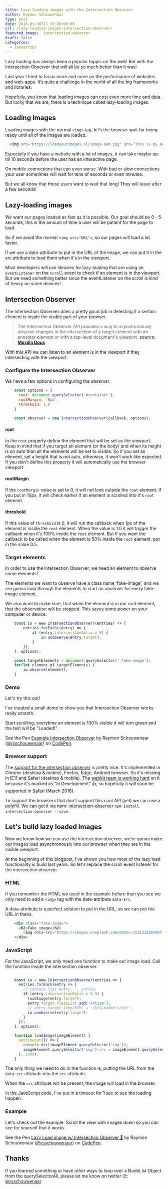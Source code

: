 ```yaml
---
title: Lazy-loading images with the Intersection Observer
author: Raymon Schouwenaar
type: post
date: 2018-03-30T21:32:08+00:00
url: /lazy-loading-images-intersection-observer/
featured_image:  intersection-observer
draft: false
categories:
  - Javascript
---
```


Lazy loading has always been a popular toppic on the web! But with the Intersection Observer that will all be so much better than it was!

Last year I tried to focus more and more on the performance of websites and web-apps. It’s quite a challenge in the world of all the big frameworks and libraries.

Hopefully, you know that loading images can cost even more time and data. But lucky that we are, there is a technique called lazy-loading images.

## Loading images
Loading images with the normal `<img>` tag, let’s the browser wait for being ready until all of the images are loaded.

```html
  <img src="https://loadyourimages.nl/image-nam.jpg" src="This is my awesome image">
```

Especially if you have a website with a lot of images, it can take maybe up till 10 seconds before the user has an interactive page.

On mobile connections that can even worse. With bad or slow connections your user sometimes will wait for tens of seconds or even minutes.

But we all know that those users want to wait that long! They will leave after a few seconds!

## Lazy-loading images

We want our pages loaded as fast as it is possible. Our goal should be 0 - 5 seconds, this is the amount of time a user will be patient for the page to load.

So if we avoid the normal `<img src="URL">`, so our pages will load a lot faster.

If we use a data-attribute to put in the URL of the image, we can put it in the src attribute to load them when it's in the viewport.

Most developers will use libraries for lazy-loading that are using an `eventListener` on the `scroll` event to check if an element is in the viewport. But we need something better since the eventListener on the scroll is kind of heavy on some devices!

## Intersection Observer

The Intersection Observer does a pretty good job in detecting if a certain element is inside the visible part of your browser.

> The Intersection Observer API provides a way to asynchronously observe changes in the intersection of a target element with an ancestor element or with a top-level document's viewport. **source: [Mozilla Docs](https://developer.mozilla.org/en-US/docs/Web/API/Intersection_Observer_API)**

With this API we can listen to an element is in the viewport if they intersecting with the viewport.

### Configure the Intersection Observer

We have a few options in configuring the observer.

```javascript
	const options = {
	  root: document.querySelector('#container'),
	  rootMargin: '0px',
	  threshold: 1.0
	}

	const observer = new IntersectionObserver(callback, options);
```

#### root

In the `root` property define the element that will be set as the viewport. Keep in mind that if you target an element (or the body) and when its height is on auto than all the elements will be set to visible. So if you set an element, set a height that is not auto, otherwise, it won't work like expected. If you don't define this property it will automatically use the browser viewport.

#### rootMargin

If the `rootMargin` value is set to 0, it will not look outside the `root` element. If you put in 10px, it will check earlier if an element is scrolled into it's `root` element.

#### threshold

If this value of `threshold` is 0, it will run the callback when 1px of the element is inside the `root` element. When the value is 1.0 it will trigger the callback when it's 100% inside the `root` element. But if you want the callback to be called when the element is 50% inside the `root` element, put in the value 0.5.

### Target elements

In order to use the Intersection Observer, we need an element to observe some elements!

The elements we want to observe have a class name 'fake-image', and we are gonna loop through the elements to start an observer for every fake-image element.

We also want to make sure, that when the element is in our root element, that the observation will be stopped. This saves some power on your computer or device.

```javascript
	const io = new IntersectionObserver((entries) => {
		entries.forEach((entry) => {
			if (entry.intersectionRatio > 0) {
				io.unobserve(entry.target);
			}
		});
	}, options);

	const targetElements = document.querySelector('.fake-image');
	for(let element of targetElements) {
		io.observe(element);
	}
```

### Demo

Let's try this out!

I've created a small demo to show you that Intersection Observer works really smooth.

Start scrolling, everytime an element is 100% visible it will turn green and the text will be "Loaded!".

<p data-height="500" data-theme-id="dark" data-slug-hash="GxOGwK" data-default-tab="js,result" data-user="rsschouwenaar" data-embed-version="2" data-pen-title="Example Intersection Observer" data-preview="true" class="codepen">See the Pen <a href="https://codepen.io/rsschouwenaar/pen/GxOGwK/">Example Intersection Observer</a> by Raymon Schouwenaar (<a href="https://codepen.io/rsschouwenaar">@rsschouwenaar</a>) on <a href="https://codepen.io">CodePen</a>.</p>
<script async src="https://static.codepen.io/assets/embed/ei.js"></script>

### Browser support

The [support for the intersection observer](https://caniuse.com/#feat=intersectionobserver) is pretty nice. It's implemented in Chrome (desktop & mobile), Firefox, Edge, Android browser. So it's missing in IE11 and Safari (desktop & mobile). The [webkit team is working hard](https://webkit.org/status/#specification-intersection-observer) on it because it's marked as "In Development" 👍, so hopefully it will soon be supported in Safari (March 2018).

To support the browsers that don't support this cool API (yet) we can use a polyfill. We can get it via npm: [intersection-observer](https://www.npmjs.com/package/intersection-observer) `npm install intersection-observer --save`.



## Let's build lazy loaded images

Now we know how we can use the intersection observer, we're gonna make our images load asynchronously into our browser when they are in the visible viewport.

At the beginning of this blogpost, I've shown you how most of the lazy load functionality is build last years. So let's replace the scroll event listener for the intersection observer.

### HTML

If you remember the HTML we used in the example before then you see we only need to add a `<img>` tag with the data-attribute `data-src`.

A data-attribute is a perfect solution to put in the URL, so we can put the URL in theirs.

```html
	<div class="fake-image">
	  <h2>Fake image</h2>
	    <img data-src="https://images.unsplash.com/photo-1521315807607-8220d719f0e4?ixlib=rb-0.3.5&q=80&fm=jpg&crop=entropy&cs=tinysrgb&w=1080&fit=max&ixid=eyJhcHBfaWQiOjF9&s=558cae1f662f20ea31f3ffda21a766f8" alt="" />
	</div>
```


### JavaScript

For the JavaScript, we only need one function to make our image load. Call the function inside the intersection observer.

```javascript

	const io = new IntersectionObserver(entries => {
	  entries.forEach(entry => {
	    // console.log('entry: ', entry);
	    if (entry.intersectionRatio > 0.9) {
	      loadImage(entry.target);
	      entry.target.classList.add('active');
	      // entry.target.innerHTML = '<h2>Loaded!</h2>';
	      io.unobserve(entry.target);
	    }
	  });
	}, options);

	function loadImage(imageElement) {
	  setTimeout(() => {
	    console.dir(imageElement.querySelector('img'));
	    imageElement.querySelector('img').src = imageElement.querySelector('img').dataset.src;
	  }, 1000);
	}
```

The only thing we need to do in the function is, putting the URL from the `data-src` attribute into the `src` attribute.

When the `src` attribute will be present, the image will load in the browser.

In the JavaScript code, I've put in a timeout for 1 sec to see the loading happen.


### Example

Let's check out the example. Scroll the view with images down so you can see for yourself that it works.

<p data-height="679" data-theme-id="dark" data-slug-hash="jzYGJM" data-default-tab="js,result" data-user="rsschouwenaar" data-embed-version="2" data-pen-title="Lazy Load image w/ Intersection Observer 🚀" data-preview="true" class="codepen">See the Pen <a href="https://codepen.io/rsschouwenaar/pen/jzYGJM/">Lazy Load image w/ Intersection Observer 🚀</a> by Raymon Schouwenaar (<a href="https://codepen.io/rsschouwenaar">@rsschouwenaar</a>) on <a href="https://codepen.io">CodePen</a>.</p>
<script async src="https://static.codepen.io/assets/embed/ei.js"></script>

## Thanks

If you learned something or have other ways to loop over a NodeList Object from the querySelectorAll, please let me know on twitter 😉: [@rsschouwenaar](https://twitter.com/rsschouwenaar)

